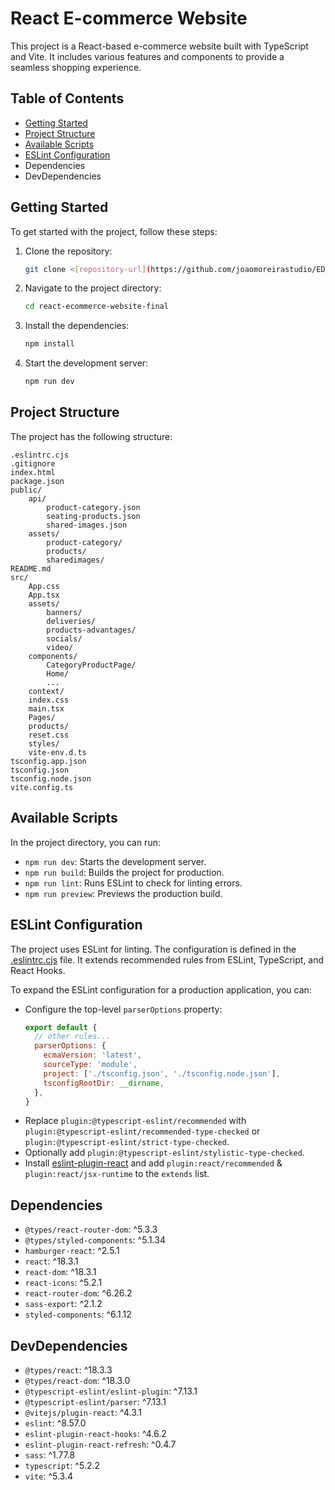 # React E-commerce Website

This project is a React-based e-commerce website built with TypeScript and Vite. It includes various features and components to provide a seamless shopping experience.

## Table of Contents

- [Getting Started](#getting-started)
- [Project Structure](#project-structure)
- [Available Scripts](#available-scripts)
- [ESLint Configuration](#eslint-configuration)
- Dependencies
- DevDependencies

## Getting Started

To get started with the project, follow these steps:

1. Clone the repository:
    ```sh
    git clone <[repository-url](https://github.com/joaomoreirastudio/EDIT---React-Final-Exercise.git)>
    ```
2. Navigate to the project directory:
    ```sh
    cd react-ecommerce-website-final
    ```
3. Install the dependencies:
    ```sh
    npm install
    ```
4. Start the development server:
    ```sh
    npm run dev
    ```

## Project Structure

The project has the following structure:

```
.eslintrc.cjs
.gitignore
index.html
package.json
public/
    api/
        product-category.json
        seating-products.json
        shared-images.json
    assets/
        product-category/
        products/
        sharedimages/
README.md
src/
    App.css
    App.tsx
    assets/
        banners/
        deliveries/
        products-advantages/
        socials/
        video/
    components/
        CategoryProductPage/
        Home/
        ...
    context/
    index.css
    main.tsx
    Pages/
    products/
    reset.css
    styles/
    vite-env.d.ts
tsconfig.app.json
tsconfig.json
tsconfig.node.json
vite.config.ts
```

## Available Scripts

In the project directory, you can run:

- `npm run dev`: Starts the development server.
- `npm run build`: Builds the project for production.
- `npm run lint`: Runs ESLint to check for linting errors.
- `npm run preview`: Previews the production build.

## ESLint Configuration

The project uses ESLint for linting. The configuration is defined in the [.eslintrc.cjs](.eslintrc.cjs) file. It extends recommended rules from ESLint, TypeScript, and React Hooks.

To expand the ESLint configuration for a production application, you can:

- Configure the top-level `parserOptions` property:
    ```js
    export default {
      // other rules...
      parserOptions: {
        ecmaVersion: 'latest',
        sourceType: 'module',
        project: ['./tsconfig.json', './tsconfig.node.json'],
        tsconfigRootDir: __dirname,
      },
    }
    ```
- Replace `plugin:@typescript-eslint/recommended` with `plugin:@typescript-eslint/recommended-type-checked` or `plugin:@typescript-eslint/strict-type-checked`.
- Optionally add `plugin:@typescript-eslint/stylistic-type-checked`.
- Install [eslint-plugin-react](https://github.com/jsx-eslint/eslint-plugin-react) and add `plugin:react/recommended` & `plugin:react/jsx-runtime` to the `extends` list.

## Dependencies

- `@types/react-router-dom`: ^5.3.3
- `@types/styled-components`: ^5.1.34
- `hamburger-react`: ^2.5.1
- `react`: ^18.3.1
- `react-dom`: ^18.3.1
- `react-icons`: ^5.2.1
- `react-router-dom`: ^6.26.2
- `sass-export`: ^2.1.2
- `styled-components`: ^6.1.12

## DevDependencies

- `@types/react`: ^18.3.3
- `@types/react-dom`: ^18.3.0
- `@typescript-eslint/eslint-plugin`: ^7.13.1
- `@typescript-eslint/parser`: ^7.13.1
- `@vitejs/plugin-react`: ^4.3.1
- `eslint`: ^8.57.0
- `eslint-plugin-react-hooks`: ^4.6.2
- `eslint-plugin-react-refresh`: ^0.4.7
- `sass`: ^1.77.8
- `typescript`: ^5.2.2
- `vite`: ^5.3.4
